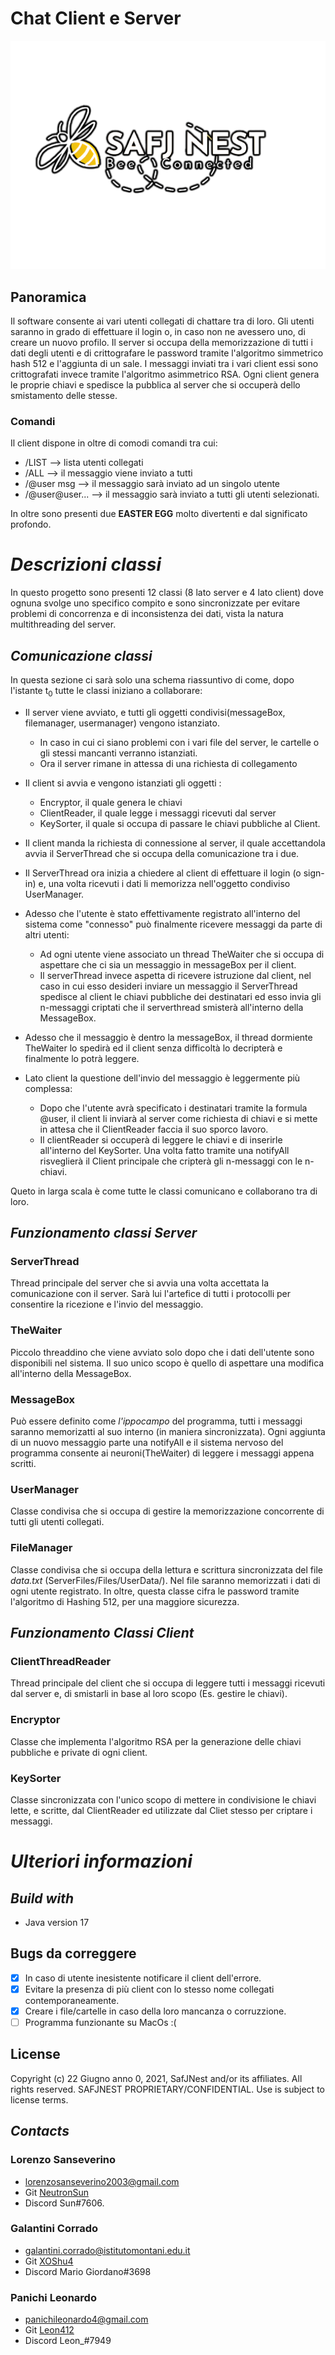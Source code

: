 # Chat Client e Server

![ffewfe](REALFAKER.png)

## Panoramica
Il software consente ai vari utenti collegati di chattare tra di loro.
Gli utenti saranno in grado di effettuare il login o, in caso non ne avessero uno, di creare un nuovo profilo.
Il server si occupa della memorizzazione di tutti i dati degli utenti e di crittografare le password tramite l'algoritmo simmetrico hash 512 e l'aggiunta di un sale.
I messaggi inviati tra i vari client essi sono crittografati invece tramite l'algoritmo asimmetrico RSA.
Ogni client genera le proprie chiavi e spedisce la pubblica al server che si occuperà dello smistamento delle stesse.
### Comandi

Il client dispone in oltre di comodi comandi tra cui:
- /LIST --> lista utenti collegati
- /ALL --> il messaggio viene inviato a tutti
- /@user msg --> il messaggio sarà inviato ad un singolo utente
- /@user@user... --> il messaggio sarà inviato a tutti gli utenti selezionati.

In oltre sono presenti due **EASTER EGG** molto divertenti e dal significato profondo.
# ***Descrizioni classi***
In questo progetto sono presenti 12 classi (8 lato server e 4 lato client) dove ognuna svolge uno specifico compito e sono sincronizzate per evitare problemi di concorrenza e di inconsistenza dei dati, vista la natura multithreading del server.

## ***Comunicazione classi***
In questa sezione ci sarà solo una schema riassuntivo di come, dopo l'istante t<sub>0</sub> tutte le classi iniziano a collaborare:
- Il server viene avviato, e tutti gli oggetti condivisi(messageBox, filemanager, usermanager) vengono istanziato.
  - In caso in cui ci siano problemi con i vari file del server, le cartelle o gli stessi mancanti verranno istanziati.
  - Ora il server rimane in attessa di una richiesta di collegamento
- Il client si avvia e vengono istanziati gli oggetti :
	- Encryptor, il quale genera le chiavi
	- ClientReader, il quale legge i messaggi ricevuti dal server
	- KeySorter, il quale si occupa di passare le chiavi pubbliche al Client.

- Il client manda la richiesta di connessione al server, il quale accettandola avvia il ServerThread che si occupa della comunicazione tra i due.

- Il ServerThread ora inizia a chiedere al client di effettuare il login (o sign-in) e, una volta ricevuti i dati li memorizza nell'oggetto condiviso UserManager.

- Adesso che l'utente è stato effettivamente registrato all'interno del sistema come "connesso" può finalmente ricevere messaggi da parte di altri utenti:
	- Ad ogni utente viene associato un thread TheWaiter che si occupa di aspettare che ci sia un messaggio in messageBox per il client.
	- Il serverThread invece aspetta di ricevere istruzione dal client, nel caso in cui esso desideri inviare un messaggio il ServerThread spedisce al client le chiavi pubbliche dei destinatari ed esso invia gli n-messaggi criptati che il serverthread smisterà all'interno della MessageBox.

- Adesso che il messaggio è dentro la messageBox, il thread dormiente TheWaiter lo spedirà ed il client senza difficoltà lo decripterà e finalmente lo potrà leggere.

- Lato client la questione dell'invio del messaggio è leggermente più complessa:
	- Dopo che l'utente avrà specificato i destinatari tramite la formula @user, il client li inviarà al server come richiesta di chiavi e si mette in attesa che il ClientReader faccia il suo sporco lavoro.
	- Il clientReader si occuperà di leggere le chiavi e di inserirle all'interno del KeySorter. Una volta fatto tramite una notifyAll risveglierà il Client principale che cripterà gli n-messaggi con le n-chiavi.

Queto in larga scala è come tutte le classi comunicano e collaborano tra di loro.

## ***Funzionamento classi Server***

### **ServerThread**
Thread principale del server che si avvia una volta accettata la comunicazione con il server.
Sarà lui l'artefice di tutti i protocolli per consentire la ricezione e l'invio del messaggio.

### **TheWaiter**
Piccolo threaddino che viene avviato solo dopo che i dati dell'utente sono disponibili nel sistema. Il suo unico scopo è quello di aspettare una modifica all'interno della MessageBox.

### **MessageBox**
Può essere definito come *l'ippocampo* del programma, tutti i messaggi saranno memorizatti al suo interno (in maniera sincronizzata).
Ogni aggiunta di un nuovo messaggio parte una notifyAll e il sistema nervoso del programma consente ai neuroni(TheWaiter) di leggere i messaggi appena scritti.

### **UserManager**
Classe condivisa che si occupa di gestire la memorizzazione concorrente di tutti gli utenti collegati.

### **FileManager**
Classe condivisa che si occupa della lettura e scrittura sincronizzata del file *data.txt* (ServerFiles/Files/UserData/).
Nel file saranno memorizzati i dati di ogni utente registrato.
In oltre, questa classe cifra le password tramite l'algoritmo di Hashing 512, per una maggiore sicurezza.

## ***Funzionamento Classi Client***

### **ClientThreadReader**
Thread principale del client che si occupa di leggere tutti i messaggi ricevuti dal server e, di smistarli in base al loro scopo (Es. gestire le chiavi).

### **Encryptor**
Classe che implementa l'algoritmo RSA per la generazione delle chiavi pubbliche e private di ogni client.

### **KeySorter**
Classe sincronizzata con l'unico scopo di mettere in condivisione le chiavi lette, e scritte, dal ClientReader ed utilizzate dal Cliet stesso per criptare i messaggi.


# ***Ulteriori informazioni***
## ***Build with***
- Java version 17

## **Bugs da correggere**
- [x] In caso di utente inesistente notificare il client dell'errore.
- [x] Evitare la presenza di più client con lo stesso nome collegati contemporaneamente.
- [x] Creare i file/cartelle in caso della loro mancanza o corruzzione.
- [ ] Programma funzionante su MacOs :(

## License
Copyright (c) 22 Giugno anno 0, 2021, SafJNest and/or its affiliates. All rights reserved. SAFJNEST PROPRIETARY/CONFIDENTIAL. Use is subject to license terms.

## ***Contacts***
### Lorenzo Sanseverino
- lorenzosanseverino2003@gmail.com
- Git <a href="https://github.com/NeutronSun">NeutronSun</a> 
- Discord Sun#7606.

### Galantini Corrado
- galantini.corrado@istitutomontani.edu.it
- Git <a href="https://github.com/XOShu4">XOShu4</a> 
- Discord Mario Giordano#3698

### Panichi Leonardo
- panichileonardo4@gmail.com
- Git <a href="https://github.com/Leon412">Leon412</a> 
- Discord Leon_#7949


